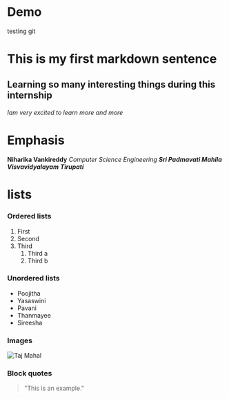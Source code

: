# Demo
testing git
# This is my first markdown sentence
## Learning so many interesting things during this internship
###### Iam very excited to learn more and more
# Emphasis
__Niharika Vankireddy__ 
_Computer Science Engineering_ 
___Sri Padmavati Mahila Visvavidyalayam___ 
***Tirupati***
# lists
### Ordered lists
1. First
1. Second
1. Third
   1. Third a
   1. Third b

### Unordered lists
* Poojitha
* Yasaswini
* Pavani
* Thanmayee
* Sireesha

### Images
![Taj Mahal]()
### Block quotes
> "This is an example."
